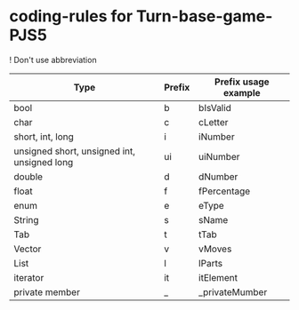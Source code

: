 # coding-rules for Turn-base-game-PJS5

! Don't use abbreviation

| Type  | Prefix | Prefix usage example |
| ------------- | --- | ------------- |
| bool  | b | bIsValid  |
| char  | c | cLetter  |
| short, int, long  | i | iNumber  |
| unsigned short, unsigned int, unsigned long  | ui | uiNumber  |
| double  | d | dNumber  |
| float  | f | fPercentage  |
| enum  | e | eType  |
| String  | s | sName  |
| Tab  | t | tTab  |
| Vector  | v | vMoves  |
| List  | l | lParts  |
| iterator  | it | itElement  |
| private member  | _ | _privateMumber  |
